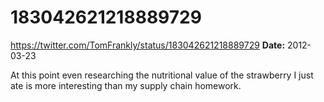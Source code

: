 # 183042621218889729
https://twitter.com/TomFrankly/status/183042621218889729
**Date:** 2012-03-23

At this point even researching the nutritional value of the strawberry I just ate is more interesting than my supply chain homework.
